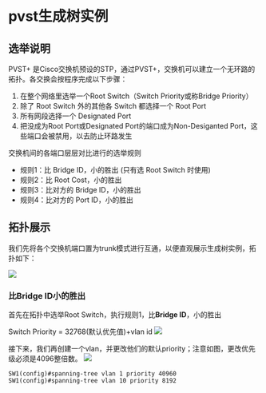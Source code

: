 # pvst生成树实例

## 选举说明

PVST+ 是Cisco交换机预设的STP，通过PVST+，交换机可以建立一个无环路的拓扑。各交换会按程序完成以下步骤：

1. 在整个网络里选举一个Root Switch（Switch Priority或称Bridge Priority）
2. 除了 Root Switch 外的其他各 Switch 都选择一个 Root Port
3. 所有网段选择一个 Designated Port
4. 把没成为Root Port或Designated Port的端口成为Non-Desiganted Port，这些端口会被禁用，以去防止环路发生

交换机间的各端口层层对比进行的选举规则

* 规则1：比 Bridge ID，小的胜出 (只有选 Root Switch 时使用)
* 规则2：比 Root Cost，小的胜出
* 规则3：比对方的 Bridge ID，小的胜出
* 规则4：比对方的 Port ID，小的胜出

## 拓扑展示

我们先将各个交换机端口置为trunk模式进行互通，以便直观展示生成树实例，拓扑如下：

![](https://i.postimg.cc/ZKC1Nyj2/Snipaste-2019-11-08-20-57-25.png)

### 比Bridge ID小的胜出

首先在拓扑中选举Root Switch，执行规则1，比**Bridge ID**，小的胜出

Switch Priority = 32768(默认优先值)+vlan id
![](https://i.postimg.cc/Qd00hcBV/Snipaste-2019-11-08-21-19-12.png)
 
接下来，我们再创建一个vlan，并更改他们的默认priority；注意如图，更改优先级必须是4096整倍数。
![](https://i.postimg.cc/Sxk9rGLR/45-46.png)

```
SW1(config)#spanning-tree vlan 1 priority 40960
SW1(config)#spanning-tree vlan 10 priority 8192
```



